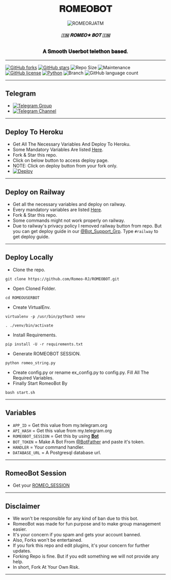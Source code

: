 <h1 align="center">
  <b> 𝐑𝐎𝐌𝐄𝐎𝐁𝐎𝐓 </b>
</h1>

<p align="center">
  <img src="https://telegra.ph/file/59b9eba6a5c7801d287d1.jpg" alt="ROMEORJATM">
</p>

<h6 align="center">
  <b>🇮🇳 𝐑𝐎𝐌𝐄𝐎★𝐁𝐎𝐓 🇮🇳</b>
</h6>

<h3 align="center">
  <b>𝐀 𝐒𝐦𝐨𝐨𝐭𝐡 𝐔𝐬𝐞𝐫𝐛𝐨𝐭 𝐭𝐞𝐥𝐞𝐭𝐡𝐨𝐧 𝐛𝐚𝐬𝐞𝐝.</b>
</h3>

------
[![GitHub forks](https://img.shields.io/github/forks/Romeo-RJ/ROMEOBOT?&style=flat-square&logo=github)](https://github.com/Romeo-RJ/ROMEOBOT/fork)
[![GitHub stars](https://img.shields.io/github/stars/Romeo-RJ/ROMEOBOT?&style=flat-square&logo=github)](https://github.com/Romeo-RJ/ROMEOBOT/stargazers)
![Repo Size](https://img.shields.io/github/repo-size/Romeo-RJ/ROMEOBOT?&style=flat-square&logo=github)
![Maintenance](https://img.shields.io/badge/Maintained%3F-yes-green?&style=flat-square)
[![GitHub license](https://img.shields.io/github/license/Romeo-RJ/ROMEOBOT?&style=flat-square&logo=github)](https://github.com/ROMEORJATM/ROMEOBOTt/blob/master/LICENSE)
[![Python](https://img.shields.io/badge/Python-v3.9-blue)](https://www.python.org/)
![Branch](https://img.shields.io/badge/Branch-Master-orange)
![GitHub language count](https://img.shields.io/github/languages/count/Romeo-RJ/ROMEOBOT?color=Pink&label=Language&style=flat-square)

------
## Telegram 
- [![Telegram Group](https://img.shields.io/badge/Telegram-Group-brightgreen)](https://t.me/Bot_Support_Grp)
- [![Telegram Channel](https://img.shields.io/badge/Telegram-Channel-brightgreen)](https://t.me/Bot_Updates_Chnl)

------
## Deploy To Heroku
- Get All The Necessary Variables And Deploy To Heroku.
- Some Mandatory Variables Are listed [Here](#Variables).
- Fork & Star this repo.
- Click on below button to access deploy page.
- NOTE: Click on deploy button from your fork only.
- [![Deploy](https://www.herokucdn.com/deploy/button.svg)](https://heroku.com/deploy)

------
## Deploy on Railway
- Get all the necessary variables and deploy on railway.
- Every mandatory variables are listed [Here](#Variables).
- Fork & Star this repo.
- Some commands might not work properly on railway.
- Due to railway's privacy policy I removed railway button from repo. But you can get deploy guide in our [@Bot_Support_Grp](https://t.me/Bot_Support_Grp). Type `#railway` to get deploy guide.

------
## Deploy Locally

- Clone the repo. 

`git clone https://github.com/Romeo-RJ/ROMEOBOT.git`
- Open Cloned Folder.

`cd ROMEOUSERBOT`
- Create VirtualEnv.

`virtualenv -p /usr/bin/python3 venv`

`. ./venv/bin/activate`
- Install Requirements.

`pip install -U -r requirements.txt`
- Generate ROMEOBOT SESSION.

`python romeo_string.py`
- Create config.py or rename ex_config.py to config.py. Fill All The Required Variables.
- Finally Start RomeoBot By

`bash start.sh`

------
## Variables

- `APP_ID`  =  Get this value from my.telegram.org
- `API_HASH`  =  Get this value from my.telegram.org
- `ROMEOBOT_SESSION`  =  Get this by using [𝐁𝐨𝐭](https://t.me/Rjssgbot)
- `BOT_TOKEN`  =  Make A Bot From [@BotFather](https://t.me/botfather) and paste it's token.
- `HANDLER`  =  Your command handler.
- `DATABASE_URL`  =  A Postgresql database url.

------
## RomeoBot Session
- Get your [ROMEO_SESSION](https://t.me/Rjssgbot)

------
## Disclaimer
- We won't be responsible for any kind of ban due to this bot.
- RomeoBot was made for fun purpose and to make group management easier.
- It's your concern if you spam and gets your account banned.
- Also, Forks won't be entertained.
- If you fork this repo and edit plugins, it's your concern for further updates.
- Forking Repo is fine. But if you edit something we will not provide any help.
- In short, Fork At Your Own Risk.

------
